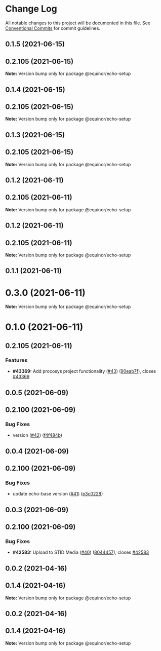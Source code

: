 # Change Log

All notable changes to this project will be documented in this file.
See [Conventional Commits](https://conventionalcommits.org) for commit guidelines.

## 0.1.5 (2021-06-15)



## 0.2.105 (2021-06-15)

**Note:** Version bump only for package @equinor/echo-setup





## 0.1.4 (2021-06-15)



## 0.2.105 (2021-06-15)

**Note:** Version bump only for package @equinor/echo-setup





## 0.1.3 (2021-06-15)



## 0.2.105 (2021-06-15)

**Note:** Version bump only for package @equinor/echo-setup





## 0.1.2 (2021-06-11)



## 0.2.105 (2021-06-11)

**Note:** Version bump only for package @equinor/echo-setup





## 0.1.2 (2021-06-11)



## 0.2.105 (2021-06-11)

**Note:** Version bump only for package @equinor/echo-setup





## 0.1.1 (2021-06-11)



# 0.3.0 (2021-06-11)

**Note:** Version bump only for package @equinor/echo-setup





# 0.1.0 (2021-06-11)



## 0.2.105 (2021-06-11)


### Features

* **#43369:** Add procosys project functionality ([#43](https://github.com/equinor/EchoCore/issues/43)) ([90eab7f](https://github.com/equinor/EchoCore/commit/90eab7f549a05ebf27a4ffdf54ff8f16abedfac9)), closes [#43369](https://github.com/equinor/EchoCore/issues/43369)





## 0.0.5 (2021-06-09)



## 0.2.100 (2021-06-09)


### Bug Fixes

* version ([#42](https://github.com/equinor/EchoCore/issues/42)) ([f4f484b](https://github.com/equinor/EchoCore/commit/f4f484b5fcf4c34014d7d503caef438114adf138))





## 0.0.4 (2021-06-09)



## 0.2.100 (2021-06-09)


### Bug Fixes

* update echo-base version ([#41](https://github.com/equinor/EchoCore/issues/41)) ([e3c0228](https://github.com/equinor/EchoCore/commit/e3c022898af693fcd00eeb2f555da927ef5c1fa6))





## 0.0.3 (2021-06-09)



## 0.2.100 (2021-06-09)


### Bug Fixes

* **#42583:** Upload to STID Media ([#40](https://github.com/equinor/EchoCore/issues/40)) ([8044457](https://github.com/equinor/EchoCore/commit/8044457e8150b3fdfa97afd117111be2017f39cb)), closes [#42583](https://github.com/equinor/EchoCore/issues/42583)





## 0.0.2 (2021-04-16)



## 0.1.4 (2021-04-16)

**Note:** Version bump only for package @equinor/echo-setup





## 0.0.2 (2021-04-16)



## 0.1.4 (2021-04-16)

**Note:** Version bump only for package @equinor/echo-setup
